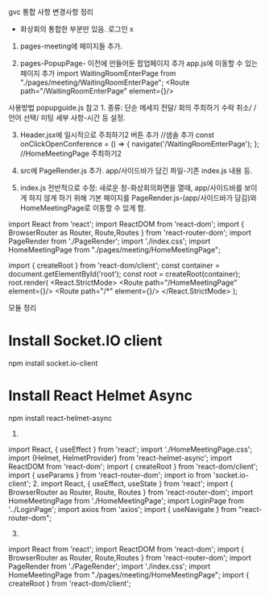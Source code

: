 gvc 통합 사항 변경사항 정리 
- 화상회의 통합한 부분만 있음. 로그인 x

1. pages-meeting에 페이지들 추가.

2. pages-PopupPage- 이전에 만들어둔 팝업페이지 추가
app.js에 이동할 수 있는 페이지 추가
	import WaitingRoomEnterPage from "./pages/meeting/WaitingRoomEnterPage";
                <Route path="/WaitingRoomEnterPage" element={<WaitingRoomEnterPage/>}/>

사용방법 popupguide.js 참고
	1. 종류: 단순 메세지 전달/ 회의 주최하기 수락 취소/ /언어 선택/ 미팅 세부 사항-시간 등 설정.

3. Header.jsx에 일시적으로 주최하기2 버튼 추가
    //샘솔 추가
    const onClickOpenConference = () => {
        navigate('/WaitingRoomEnterPage');
    };
//HomeMeetingPage
                    <NavItem onClick={onClickOpenConference}>주최하기2 </NavItem>

4. src에 PageRender.js 추가.
app/사이드바가 담긴 파일-기존 index.js 내용 등.

5. index.js 전반적으로 수정: 새로운 창-화상회의화면을 열때, app/사이드바를 보이게 하지 않게 하기 위해
기본 페이지를  PageRender.js-(app/사이드바가 담김)와 HomeMeetingPage로 이동할 수 있게 함.


import React from 'react';
import ReactDOM from 'react-dom';
import { BrowserRouter as Router, Route,Routes } from 'react-router-dom';
import PageRender from './PageRender';
import './index.css';
import HomeMeetingPage from "./pages/meeting/HomeMeetingPage";

import { createRoot } from 'react-dom/client';
const container = document.getElementById('root');
const root = createRoot(container);
root.render(
  <React.StrictMode>
    <Router>
      <Routes>
        <Route path="/HomeMeetingPage" element={<HomeMeetingPage/>}/>
        <Route path="/*" element={<PageRender/>}/>
      </Routes>
    </Router>
  </React.StrictMode>
);



모듈 정리

# Install Socket.IO client
npm install socket.io-client

# Install React Helmet Async
npm install react-helmet-async

1.
import React, { useEffect } from 'react';
import './HomeMeetingPage.css';
import {Helmet, HelmetProvider} from 'react-helmet-async';
import ReactDOM from 'react-dom';
import { createRoot } from 'react-dom/client';
import { useParams } from 'react-router-dom';
import io from 'socket.io-client';
2. 
import React, { useEffect, useState } from 'react';
import { BrowserRouter as Router, Route, Routes } from 'react-router-dom';
import HomeMeetingPage from './HomeMeetingPage';
import LoginPage from '../LoginPage';
import axios from 'axios';
import { useNavigate } from "react-router-dom"; 

3.
import React from 'react';
import ReactDOM from 'react-dom';
import { BrowserRouter as Router, Route,Routes } from 'react-router-dom';
import PageRender from './PageRender';
import './index.css';
import HomeMeetingPage from "./pages/meeting/HomeMeetingPage";
import { createRoot } from 'react-dom/client';
